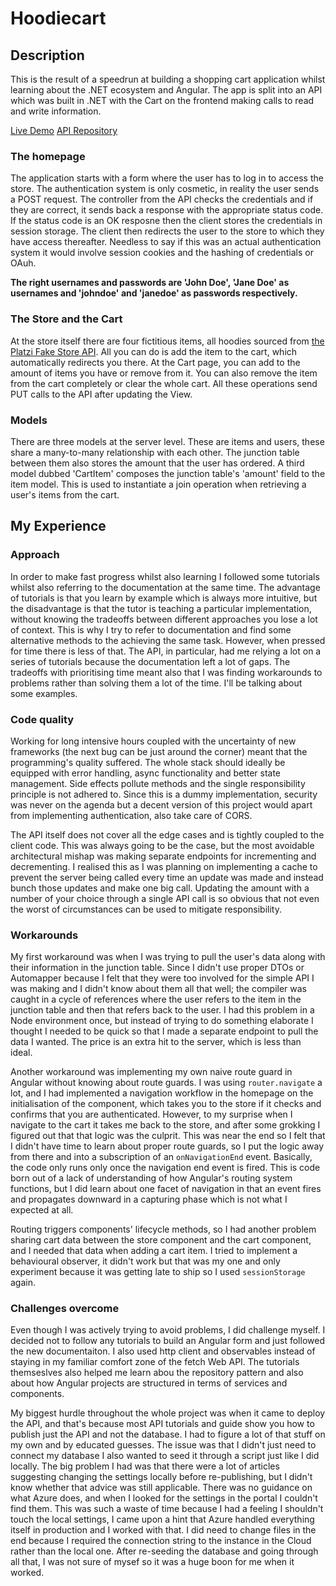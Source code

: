 # Hoodiecart

## Description

This is the result of a speedrun at building a shopping cart application whilst learning about the .NET ecosystem and Angular. The app is split into an
API which was built in .NET with the Cart on the frontend making calls to read and write information. 

[Live Demo](https://rxthew.github.io/hoodiecart)
[API Repository](https://www.github.com/rxthew/Cart-Solution-API)

### The homepage

The application starts with a form where the user has to log in to access the store. The authentication system is only cosmetic, in reality the user sends
a POST request. The controller from the API checks the credentials and if they are correct, it sends back a response with the appropriate status code.
If the status code is an OK resposne then the client stores the credentials in session storage. The client then redirects the user to the store to which they have access thereafter. Needless to say if this was an actual authentication system it would involve session cookies and the hashing of credentials or OAuh. 

**The right usernames and passwords are 'John Doe', 'Jane Doe' as usernames and 'johndoe' and 'janedoe' as passwords respectively.** 

### The Store and the Cart

At the store itself there are four fictitious items, all hoodies sourced from [the Platzi Fake Store API](https://fakeapi.platzi.com). All you can do is
add the item to the cart, which automatically redirects you there. At the Cart page, you can add to the amount of items you have or remove from it. You
can also remove the item from the cart completely or clear the whole cart. All these operations send PUT calls to the API after updating the View.

### Models

There are three models at the server level. These are items and users, these share a many-to-many relationship with each other. The junction table 
between them also stores the amount that the user has ordered. A third model dubbed 'CartItem' composes the junction table's 'amount' field to the 
item model. This is used to instantiate a join operation when retrieving a user's items from the cart. 

## My Experience

### Approach

In order to make fast progress whilst also learning I followed some tutorials whilst also referring to the documentation at the same time. The advantage of tutorials
is that you learn by example which is always more intuitive, but the disadvantage is that the tutor is teaching a particular implementation, without knowing the tradeoffs between different approaches you lose a lot of context. This is why I try to refer to documentation and find some alternative methods to the achieving the same task. However, when pressed for time there is less of that. The API, in particular, had me relying a lot on a series of tutorials because the documentation left a lot of gaps. The tradeoffs with prioritising time meant also that I was finding workarounds to problems rather than solving them a lot of the time. I'll be talking about some examples. 

### Code quality

Working for long intensive hours coupled with the uncertainty of new frameworks (the next bug can be just around the corner) meant that the programming's quality suffered. The whole stack should ideally be equipped with error handling, async functionality and better state management. Side effects pollute methods and the single responsibility principle is not adhered to. Since this is a dummy implementation, security was never on the agenda but a decent version of this project would apart from implementing authentication, also take care of CORS. 

The API itself does not cover all the edge cases and is tightly coupled to the client code. This was always going to be the case, but the most avoidable architectural mishap was making separate endpoints for incrementing and decrementing. I realised this as I was planning on implementing a cache to prevent the server being called every time an update was made and instead bunch those updates and make one big call. Updating the amount with a number of your choice
through a single API call is so obvious that not even the worst of circumstances can be used to mitigate responsibility.


### Workarounds

My first workaround was when I was trying to pull the user's data along with their information in the junction table. Since I didn't use proper DTOs or Automapper because I felt that they were too involved for the simple API I was making and I didn't know about them all that well; the compiler was caught in a cycle of references where the user refers to the item in the junction table and then that refers back to the user. I had this problem in a Node environment once, but instead of trying to do something elaborate I thought I needed to be quick so that I made a separate endpoint to pull the data I wanted. The price is an extra hit to the server, which is less than ideal. 

Another workaround was implementing my own naive route guard in Angular without knowing about route guards. I was using `router.navigate` a lot, and I had 
implemented a navigation workflow in the homepage on the initialisation of the component, which takes you to the store if it checks and confirms that you are authenticated. However, to my surprise when I navigate to the cart it takes me back to the store, and after some grokking I figured out that that logic was the culprit. This was near the end so I felt that I didn't have time to learn about proper route guards, so I put the logic away from there and into a subscription of an `onNavigationEnd` event. Basically, the code only runs only once the navigation end event is fired. This is code born out of a lack of understanding of how Angular's routing system functions, but I did learn about one facet of navigation in that an event fires and propagates downward in a capturing phase which is not what I 
expected at all. 

Routing triggers components' lifecycle methods, so I had another problem sharing cart data between the store component and the cart component, and I needed that
data when adding a cart item. I tried to implement a behavioural observer, it didn't work but that was my one and only experiment because it was getting late to ship
so I used `sessionStorage` again. 

### Challenges overcome

Even though I was actively trying to avoid problems, I did challenge myself. I decided not to follow any tutorials to build an Angular form and just followed the new documentaiton. I also used http client and observables instead of staying in my familiar comfort zone of the fetch Web API. The tutorials themseslves also helped me learn abou the repository pattern and also about how Angular projects are structured in terms of services and components. 

My biggest hurdle throughout the whole project was when it came to deploy the API, and that's because most API tutorials and guide show you how to publish just the API and not the database. I had to figure a lot of that stuff on my own and by educated guesses. The issue was that I didn't just need to connect my database I also wanted to seed it through a script just like I did locally. The big problem I had was that there were a lot of articles suggesting changing the settings locally before re-publishing, but I didn't know whether that advice was still applicable. There was no guidance on what Azure does, and when I looked for the settings in the portal I couldn't find them. This was such a waste of time because I had a feeling I shouldn't touch the local settings, I came upon a hint that Azure handled everything itself in production and I worked with that. I did need to change files in the end because I required the connection string to the instance in the Cloud rather than the local one. After re-seeding the database and going through all that, I was not sure of mysef so it was a huge boon for me when it worked. 









